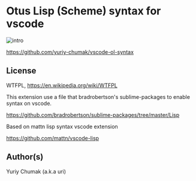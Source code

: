 # Otus Lisp (Scheme) syntax for vscode

![intro](https://raw.githubusercontent.com/yuriy-chumak/vscode-ol-syntax/master/images/screenshot1.jpg)


https://github.com/yuriy-chumak/vscode-ol-syntax


## License

WTFPL, https://en.wikipedia.org/wiki/WTFPL

This extension use a file that bradrobertson's sublime-packages to enable syntax on vscode.

https://github.com/bradrobertson/sublime-packages/tree/master/Lisp


Based on mattn lisp syntax vscode extension

https://github.com/mattn/vscode-lisp


## Author(s)

Yuriy Chumak (a.k.a uri)